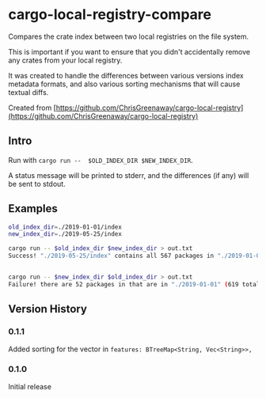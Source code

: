 # cargo-local-registry-compare

Compares the crate index between two local registries on the file system.

This is important if you want to ensure that you didn't accidentally remove any crates from your local registry.

It was created to handle the differences between various versions index metadata formats, and also various sorting mechanisms that will cause textual diffs.

Created from [https://github.com/ChrisGreenaway/cargo-local-registry](https://github.com/ChrisGreenaway/cargo-local-registry)

## Intro

Run with `cargo run --  $OLD_INDEX_DIR $NEW_INDEX_DIR`.

A status message will be printed to stderr, and the differences (if any) will be sent to stdout.

## Examples

```sh
old_index_dir=./2019-01-01/index
new_index_dir=./2019-05-25/index

cargo run -- $old_index_dir $new_index_dir > out.txt
Success! "./2019-05-25/index" contains all 567 packages in "./2019-01-01/index", and 52 new packages


cargo run -- $new_index_dir $old_index_dir > out.txt
Failure! there are 52 packages in that are in "./2019-01-01" (619 total) but not in "./2019-05-25/index" (567 total)
```

## Version History

### 0.1.1

Added sorting for the vector in `features: BTreeMap<String, Vec<String>>,`

### 0.1.0

Initial release
